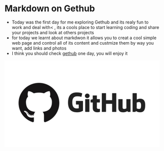 # Markdown on Gethub
- Today was the first day for me exploring Gethub and its realy fun to work and deal with< , its a cools place to start learning coding and share your projects and look at others projects
- for today we learnt about markdwon it allows you to creat a cool simple web page and control all of its content and custmize them by way you want, add links and photos
- I think you should check [gethub](http://www.github.com/) one day, you will enjoy it

![image](https://raw.githubusercontent.com/ammarib/Reading-note-ib/master/mm.jpeg)
